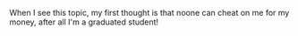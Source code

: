 When I see this topic, my first thought is that noone can cheat on me for my money, after all I'm a graduated student! 